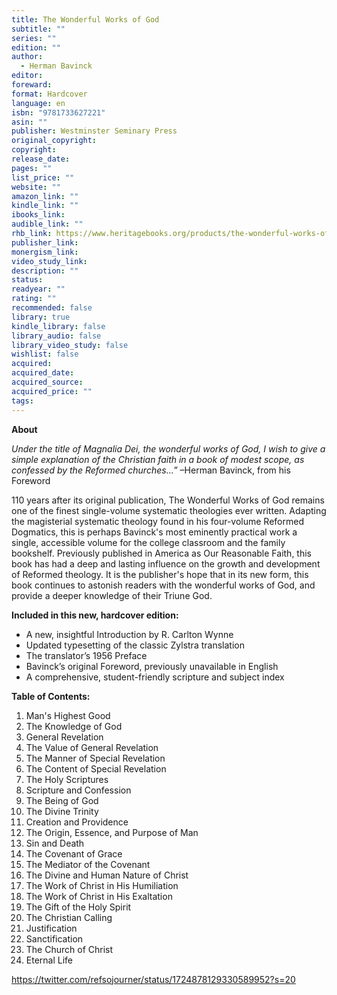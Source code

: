 ```yaml
---
title: The Wonderful Works of God
subtitle: ""
series: ""
edition: ""
author:
  - Herman Bavinck
editor: 
foreward: 
format: Hardcover
language: en
isbn: "9781733627221"
asin: ""
publisher: Westminster Seminary Press
original_copyright: 
copyright: 
release_date: 
pages: ""
list_price: ""
website: ""
amazon_link: ""
kindle_link: ""
ibooks_link: 
audible_link: ""
rhb_link: https://www.heritagebooks.org/products/the-wonderful-works-of-god-bavinck.html
publisher_link: 
monergism_link: 
video_study_link: 
description: ""
status: 
readyear: ""
rating: ""
recommended: false
library: true
kindle_library: false
library_audio: false
library_video_study: false
wishlist: false
acquired: 
acquired_date: 
acquired_source: 
acquired_price: ""
tags:
---
```

**About**

_Under the title of Magnalia Dei, the wonderful works of God, I wish to give a simple explanation of the Christian faith in a book of modest scope, as confessed by the Reformed churches…”_ –Herman Bavinck, from his Foreword

110 years after its original publication, The Wonderful Works of God remains one of the finest single-volume systematic theologies ever written. Adapting the magisterial systematic theology found in his four-volume Reformed Dogmatics, this is perhaps Bavinck's most eminently practical work a single, accessible volume for the college classroom and the family bookshelf. Previously published in America as Our Reasonable Faith, this book has had a deep and lasting influence on the growth and development of Reformed theology. It is the publisher's hope that in its new form, this book continues to astonish readers with the wonderful works of God, and provide a deeper knowledge of their Triune God.

**Included in this new, hardcover edition:**

- A new, insightful Introduction by R. Carlton Wynne
- Updated typesetting of the classic Zylstra translation
- The translator’s 1956 Preface
- Bavinck’s original Foreword, previously unavailable in English
- A comprehensive, student-friendly scripture and subject index

**Table of Contents:** 

1. Man's Highest Good
2. The Knowledge of God
3. General Revelation
4. The Value of General Revelation
5. The Manner of Special Revelation
6. The Content of Special Revelation
7. The Holy Scriptures
8. Scripture and Confession
9. The Being of God
10. The Divine Trinity
11. Creation and Providence
12. The Origin, Essence, and Purpose of Man
13. Sin and Death
14. The Covenant of Grace
15. The Mediator of the Covenant
16. The Divine and Human Nature of Christ
17. The Work of Christ in His Humiliation
18. The Work of Christ in His Exaltation
19. The Gift of the Holy Spirit
20. The Christian Calling
21. Justification
22. Sanctification
23. The Church of Christ
24. Eternal Life


https://twitter.com/refsojourner/status/1724878129330589952?s=20